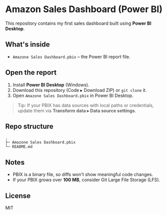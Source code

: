 # Amazon Sales Dashboard (Power BI)

This repository contains my first sales dashboard built using **Power BI Desktop**.

## What's inside
- `Amazone Sales Dashboard.pbix` – the Power BI report file.

## Open the report
1. Install **Power BI Desktop** (Windows).
2. Download this repository (Code ▸ Download ZIP) or `git clone` it.
3. Open `Amazone Sales Dashboard.pbix` in Power BI Desktop.

> Tip: If your PBIX has data sources with local paths or credentials, update them via **Transform data ▸ Data source settings**.

## Repo structure
```
.
├─ Amazone Sales Dashboard.pbix
└─ README.md
```

## Notes
- PBIX is a binary file, so diffs won't show meaningful code changes.
- If your PBIX grows over **100 MB**, consider Git Large File Storage (LFS).

## License
MIT
